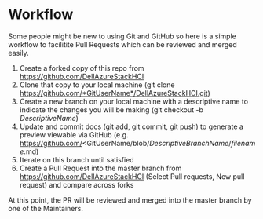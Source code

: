 # Workflow  
Some people might be new to using Git and GitHub so here is a simple workflow to facilitite Pull Requests which can be reviewed and merged easily.

 1. Create a forked copy of this repo from https://github.com/DellAzureStackHCI 
 2. Clone that copy to your local machine (git clone https://github.com/*GitUserName*/DellAzureStackHCI.git)
 3. Create a new branch on your local machine with a descriptive name to indicate the changes you will be making (git checkout -b *DescriptiveName*)
 4. Update and commit docs (git add, git commit, git push) to generate a preview viewable via GitHub (e.g. https://github.com/<GitUserName/blob/*DescriptiveBranchName*/*filename*.md)
 5. Iterate on this branch until satisfied
 6. Create a Pull Request into the master branch from https://github.com/DellAzureStackHCI (Select Pull requests, New pull request) and compare across forks


At this point, the PR will be reviewed and merged into the master branch by one of the Maintainers.
